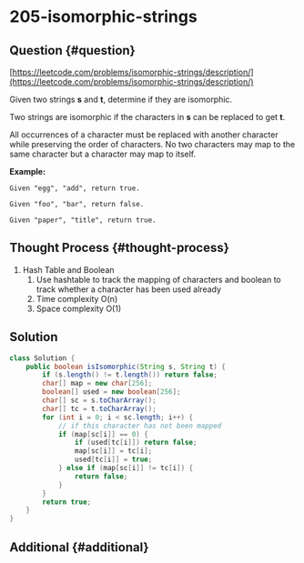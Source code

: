 # 205-isomorphic-strings

## Question {#question}

[https://leetcode.com/problems/isomorphic-strings/description/](https://leetcode.com/problems/isomorphic-strings/description/)

Given two strings **s** and **t**, determine if they are isomorphic.

Two strings are isomorphic if the characters in **s** can be replaced to get **t**.

All occurrences of a character must be replaced with another character while preserving the order of characters. No two characters may map to the same character but a character may map to itself.

**Example:**

```text
Given "egg", "add", return true.

Given "foo", "bar", return false.

Given "paper", "title", return true.
```

## Thought Process {#thought-process}

1. Hash Table and Boolean
   1. Use hashtable to track the mapping of characters and boolean to track whether a character has been used already
   2. Time complexity O\(n\)
   3. Space complexity O\(1\)

## Solution

```java
class Solution {
    public boolean isIsomorphic(String s, String t) {
        if (s.length() != t.length()) return false;
        char[] map = new char[256];
        boolean[] used = new boolean[256];
        char[] sc = s.toCharArray();
        char[] tc = t.toCharArray();
        for (int i = 0; i < sc.length; i++) {
            // if this character has not been mapped
            if (map[sc[i]] == 0) {
                if (used[tc[i]]) return false;
                map[sc[i]] = tc[i];
                used[tc[i]] = true;
            } else if (map[sc[i]] != tc[i]) {
                return false;
            }
        }
        return true;
    }
}
```

## Additional {#additional}

